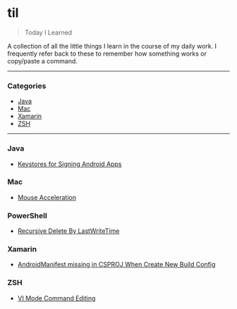 # til

> Today I Learned

A collection of all the little things I learn in the course of my daily work.  I frequently refer back to these to remember how something works or copy/paste a command.

---

### Categories

* [Java](#java)
* [Mac](#mac)
* [Xamarin](#xamarin)
* [ZSH](#zsh)

---

### Java

- [Keystores for Signing Android Apps](java/keystore-for-signing-android-apps.md)

### Mac

- [Mouse Acceleration](mac/mouse-acceleration.md)

### PowerShell

- [Recursive Delete By LastWriteTime](powershell/recursive-delete-by-lastwritetime.md)

### Xamarin

- [AndroidManifest missing in CSPROJ When Create New Build Config](xamarin/androidmanifest-missing-after-new-build-config.md)

### ZSH

- [VI Mode Command Editing](zsh/vi-mode-command-editing.md)

